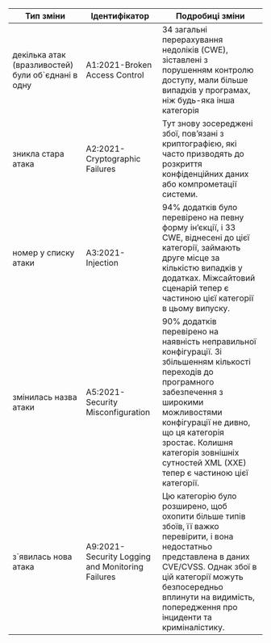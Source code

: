 |Тип зміни|Ідентифікатор|Подробиці зміни|
|----|----|----|
|декілька атак (вразливостей) були об`єднані в одну| A1:2021-Broken Access Control | 34 загальні перерахування недоліків (CWE), зіставлені з порушенням контролю доступу, мали більше випадків у програмах, ніж будь-яка інша категорія|
|зникла стара атака |A2:2021-Cryptographic Failures|Тут знову зосереджені збої, пов’язані з криптографією, які часто призводять до розкриття конфіденційних даних або компрометації системи.|
|номер у списку атаки |A3:2021-Injection |94% додатків було перевірено на певну форму ін’єкції, і 33 CWE, віднесені до цієї категорії, займають друге місце за кількістю випадків у додатках. Міжсайтовий сценарій тепер є частиною цієї категорії в цьому випуску.|
|змінилась назва атаки  |A5:2021-Security Misconfiguration |90% додатків перевірено на наявність неправильної конфігурації. Зі збільшенням кількості переходів до програмного забезпечення з широкими можливостями конфігурації не дивно, що ця категорія зростає. Колишня категорія зовнішніх сутностей XML (XXE) тепер є частиною цієї категорії.|
|з`явилась нова атака |A9:2021-Security Logging and Monitoring Failures | Цю категорію було розширено, щоб охопити більше типів збоїв, її важко перевірити, і вона недостатньо представлена в даних CVE/CVSS. Однак збої в цій категорії можуть безпосередньо вплинути на видимість, попередження про інциденти та криміналістику.|
